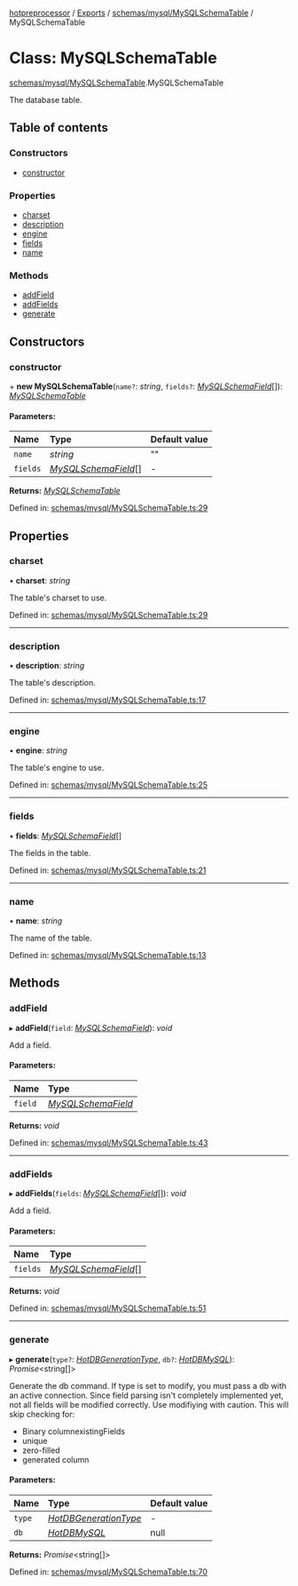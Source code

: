 [hotpreprocessor](../README.md) / [Exports](../modules.md) / [schemas/mysql/MySQLSchemaTable](../modules/schemas_mysql_mysqlschematable.md) / MySQLSchemaTable

# Class: MySQLSchemaTable

[schemas/mysql/MySQLSchemaTable](../modules/schemas_mysql_mysqlschematable.md).MySQLSchemaTable

The database table.

## Table of contents

### Constructors

- [constructor](schemas_mysql_mysqlschematable.mysqlschematable.md#constructor)

### Properties

- [charset](schemas_mysql_mysqlschematable.mysqlschematable.md#charset)
- [description](schemas_mysql_mysqlschematable.mysqlschematable.md#description)
- [engine](schemas_mysql_mysqlschematable.mysqlschematable.md#engine)
- [fields](schemas_mysql_mysqlschematable.mysqlschematable.md#fields)
- [name](schemas_mysql_mysqlschematable.mysqlschematable.md#name)

### Methods

- [addField](schemas_mysql_mysqlschematable.mysqlschematable.md#addfield)
- [addFields](schemas_mysql_mysqlschematable.mysqlschematable.md#addfields)
- [generate](schemas_mysql_mysqlschematable.mysqlschematable.md#generate)

## Constructors

### constructor

\+ **new MySQLSchemaTable**(`name?`: *string*, `fields?`: [*MySQLSchemaField*](schemas_mysql_mysqlschemafield.mysqlschemafield.md)[]): [*MySQLSchemaTable*](schemas_mysql_mysqlschematable.mysqlschematable.md)

#### Parameters:

Name | Type | Default value |
:------ | :------ | :------ |
`name` | *string* | "" |
`fields` | [*MySQLSchemaField*](schemas_mysql_mysqlschemafield.mysqlschemafield.md)[] | - |

**Returns:** [*MySQLSchemaTable*](schemas_mysql_mysqlschematable.mysqlschematable.md)

Defined in: [schemas/mysql/MySQLSchemaTable.ts:29](https://github.com/OurFreeLight/HotPreprocessor/blob/ff92735/src/schemas/mysql/MySQLSchemaTable.ts#L29)

## Properties

### charset

• **charset**: *string*

The table's charset to use.

Defined in: [schemas/mysql/MySQLSchemaTable.ts:29](https://github.com/OurFreeLight/HotPreprocessor/blob/ff92735/src/schemas/mysql/MySQLSchemaTable.ts#L29)

___

### description

• **description**: *string*

The table's description.

Defined in: [schemas/mysql/MySQLSchemaTable.ts:17](https://github.com/OurFreeLight/HotPreprocessor/blob/ff92735/src/schemas/mysql/MySQLSchemaTable.ts#L17)

___

### engine

• **engine**: *string*

The table's engine to use.

Defined in: [schemas/mysql/MySQLSchemaTable.ts:25](https://github.com/OurFreeLight/HotPreprocessor/blob/ff92735/src/schemas/mysql/MySQLSchemaTable.ts#L25)

___

### fields

• **fields**: [*MySQLSchemaField*](schemas_mysql_mysqlschemafield.mysqlschemafield.md)[]

The fields in the table.

Defined in: [schemas/mysql/MySQLSchemaTable.ts:21](https://github.com/OurFreeLight/HotPreprocessor/blob/ff92735/src/schemas/mysql/MySQLSchemaTable.ts#L21)

___

### name

• **name**: *string*

The name of the table.

Defined in: [schemas/mysql/MySQLSchemaTable.ts:13](https://github.com/OurFreeLight/HotPreprocessor/blob/ff92735/src/schemas/mysql/MySQLSchemaTable.ts#L13)

## Methods

### addField

▸ **addField**(`field`: [*MySQLSchemaField*](schemas_mysql_mysqlschemafield.mysqlschemafield.md)): *void*

Add a field.

#### Parameters:

Name | Type |
:------ | :------ |
`field` | [*MySQLSchemaField*](schemas_mysql_mysqlschemafield.mysqlschemafield.md) |

**Returns:** *void*

Defined in: [schemas/mysql/MySQLSchemaTable.ts:43](https://github.com/OurFreeLight/HotPreprocessor/blob/ff92735/src/schemas/mysql/MySQLSchemaTable.ts#L43)

___

### addFields

▸ **addFields**(`fields`: [*MySQLSchemaField*](schemas_mysql_mysqlschemafield.mysqlschemafield.md)[]): *void*

Add a field.

#### Parameters:

Name | Type |
:------ | :------ |
`fields` | [*MySQLSchemaField*](schemas_mysql_mysqlschemafield.mysqlschemafield.md)[] |

**Returns:** *void*

Defined in: [schemas/mysql/MySQLSchemaTable.ts:51](https://github.com/OurFreeLight/HotPreprocessor/blob/ff92735/src/schemas/mysql/MySQLSchemaTable.ts#L51)

___

### generate

▸ **generate**(`type?`: [*HotDBGenerationType*](../enums/schemas_hotdbschema.hotdbgenerationtype.md), `db?`: [*HotDBMySQL*](schemas_hotdbmysql.hotdbmysql.md)): *Promise*<string[]\>

Generate the db command. If type is set to modify, you must pass a db with an
active connection. Since field parsing isn't completely implemented yet, not all
fields will be modified correctly. Use modifiying with caution. This will
skip checking for:
* Binary columnexistingFields
* unique
* zero-filled
* generated column

#### Parameters:

Name | Type | Default value |
:------ | :------ | :------ |
`type` | [*HotDBGenerationType*](../enums/schemas_hotdbschema.hotdbgenerationtype.md) | - |
`db` | [*HotDBMySQL*](schemas_hotdbmysql.hotdbmysql.md) | null |

**Returns:** *Promise*<string[]\>

Defined in: [schemas/mysql/MySQLSchemaTable.ts:70](https://github.com/OurFreeLight/HotPreprocessor/blob/ff92735/src/schemas/mysql/MySQLSchemaTable.ts#L70)
